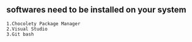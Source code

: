 
##  softwares need to be installed on your system

    1.Chocolety Package Manager
    2.Visual Studio
    3.Git bash